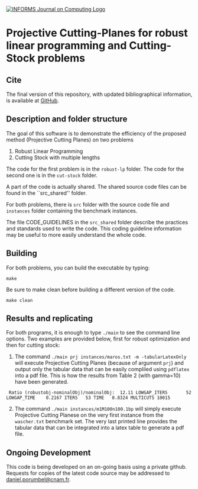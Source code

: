 [![INFORMS Journal on Computing Logo](https://INFORMSJoC.github.io/logos/INFORMS_Journal_on_Computing_Header.jpg)](https://pubsonline.informs.org/journal/ijoc)

# Projective Cutting-Planes for robust linear programming and Cutting-Stock problems

## Cite

The final version of this repository, with updated bibliographical information, is available at [GitHub](https://github.com/INFORMSJoC/2020.0068).

## Description and folder structure

The goal of this software is to demonstrate the efficiency of the proposed method (Projective Cutting Planes) on two problems

1. Robust Linear Programming
2. Cutting Stock with multiple lengths
    
The code for the first problem is in the `robust-lp` folder.
The code for the second one is in the `cut-stock` folder.

A part of the code is actually shared. The shared source code files can be found
in the ``src_shared'' folder.

For both problems, there is ``src`` folder with the source code 
file and `instances` folder containing the benchmark instances.

The file CODE_GUIDELINES in the `src_shared` folder describe the practices and standards used to write the code.
This coding guideline information may be useful to more easily understand the whole code.

## Building

For both problems, you can build the executable by typing:
```
make 
```

Be sure to make clean before building a different version of the code.
```
make clean
```

## Results and replicating

For both programs, it is enough to type `./main` to see the command line
options. Two examples are provided below, first for robust optimization and then for
cutting stock:

1. The command `./main prj instances/maros.txt -m -tabularLatexOnly` will execute Projective Cutting Planes (because of argument `prj`) and output
only the tabular data that can be easily compliled using `pdflatex` into a pdf file.  This is how the results from Table 2 (with gamma=10) have been generated.

``` Ratio (robustobj-nominalObj)/nominalObj:  12.11 LOWGAP_ITERS       52 LOWGAP_TIME    0.2167 ITERS   53 TIME   0.8324 MULTICUTS 10015```


2. The command `./main instances/m1M100n100.1bp` will simply execute Projective Cutting Planese on the very
first instance from the `wascher.txt` benchmark set. The very last printed line provides the tabular data
that can be integrated into a latex table to generate a pdf file.

## Ongoing Development

This code is being developed on an on-going basis using a private github. Requests for copies of the latest code source may be addressed to daniel.porumbel@cnam.fr.

